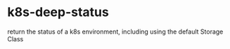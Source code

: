 # k8s-deep-status
return the status of a k8s environment, including using the default Storage Class

